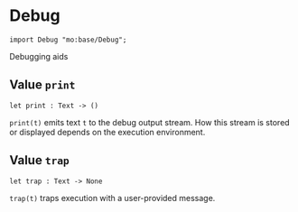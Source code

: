 # Debug

``` motoko
import Debug "mo:base/Debug";
```

Debugging aids

## Value `print`
``` motoko no-repl
let print : Text -> ()
```

`print(t)` emits text `t` to the debug output stream.
How this stream is stored or displayed depends on the
execution environment.

## Value `trap`
``` motoko no-repl
let trap : Text -> None
```

`trap(t)` traps execution with a user-provided message.
